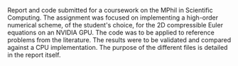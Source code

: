 Report and code submitted for a coursework on the MPhil in Scientific Computing. The assignment was focused on implementing a high-order numerical scheme, of the student's choice, 
for the 2D compressible Euler equations on an NVIDIA GPU. The code was to be applied to reference problems from the literature. The results were to be validated and compared against a CPU implementation. 
The purpose of the different files is detailed in the report itself.
